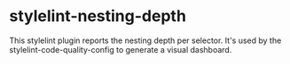 # stylelint-nesting-depth
This stylelint plugin reports the nesting depth per selector. It's used by the stylelint-code-quality-config to generate a visual dashboard.
